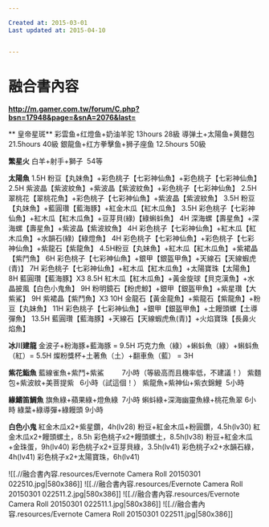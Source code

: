 ```yaml
---

Created at: 2015-03-01
Last updated at: 2015-04-10


---
```


# 融合書內容


**http://m.gamer.com.tw/forum/C.php?bsn=17948&page=&snA=2076&last=**

**
皇帝星斑**
彩雲鱼+红燈鱼+奶油羊驼 13hours 28級
導弹土+太陽鱼+黄麵包 21.5hours 40級
銀龍鱼+红方拳擊鱼+狮子座鱼 12.5hours 50級

**繁星火**
白羊+射手+獅子  54等

**太陽魚**
1.5H 粉豆【丸妹魚】+彩色桃子【七彩神仙魚】+彩色桃子【七彩神仙魚】
2.5H 紫波晶【紫波紋魚】+紫波晶【紫波紋魚】+彩色桃子【七彩神仙魚】
2.5H 翠桃花【翠桃花魚】+彩色桃子【七彩神仙魚】+紫波晶【紫波紋魚】
3.5H 粉豆【丸妹魚】+藍圓瓚【藍海豚】+紅金木瓜【紅木瓜魚】
3.5H 彩色桃子【七彩神仙魚】+紅木瓜【紅木瓜魚】+豆芽貝(綠)【綠蝌蚪魚】
4H 深海螺【壽星魚】+深海螺【壽星魚】+紫波晶【紫波紋魚】
4H 彩色桃子【七彩神仙魚】+紅木瓜【紅木瓜魚】+水韻石(綠)【綠燈魚】
4H 彩色桃子【七彩神仙魚】+彩色桃子【七彩神仙魚】+紫龍石【紫龍魚】
4.5H粉豆【丸妹魚】+紅木瓜【紅木瓜魚】+紫裙晶【紫鬥魚】
6H 彩色桃子【七彩神仙魚】+銀甲【銀盔甲魚】+天線石【天線蝦虎(青)】
7H 彩色桃子【七彩神仙魚】+紅木瓜【紅木瓜魚】+太陽寶珠【太陽魚】
8H 藍圓瓚【藍海豚】X3
8.5H 紅木瓜【紅木瓜魚】+黃金旋球【貝克漢魚】+水晶披風【白色小鬼魚】
9H 粉明鏡石【粉虎鯨】+銀甲【銀盔甲魚】+紫星瓚【大紫鯊】
9H 紫裙晶【紫鬥魚】X3
10H 金龍石【黃金龍魚】+紫龍石【紫龍魚】+粉豆【丸妹魚】
11H 彩色桃子【七彩神仙魚】+銀甲【銀盔甲魚】+土饅頭螺【土導彈魚】
13.5H 藍圓瓚【藍海豚】+天線石【天線蝦虎魚(青)】+火焰寶珠【長鼻火焰魚】

**冰川建龍**
金波子+粉海豚+藍海豚 = 9.5H
巧克力魚（綠）+蝌蚪魚（綠）+蝌蚪魚（紅）= 5.5H
燦粉獎杯+土著魚（土）+翻車魚（藍） = 3H

**紫花鮨魚**
藍線雀魚+紫鬥+紫鯊         7小時（等級高而且機率低，不建議！）
紫麵包+紫波紋+美菩提紫   6小時（試這個！）
紫龍魚+紫神仙+紫衣錦鯉  5小時

**緣鰭笛鯛魚**
旗魚綠+蘋果綠+燈魚綠  7小時
蝌蚪綠+深海幽靈魚綠+桃花魚翠 6小時
綠葉+綠導彈+綠饅頭 9小時

**白色小鬼**
紅金木瓜x2+紫星鑽，4h(lv28) 
粉豆+紅金木瓜+粉圓鑽，4.5h(lv30)
紅金木瓜x2+饅頭螺土，8.5h
彩色桃子x2+饅頭螺土，8.5h(lv38)
粉豆+紅金木瓜+金珠蛋，9h(lv40)
彩色桃子x2+豆芽貝綠，3.5h(lv41)
彩色桃子x2+水韻石綠，4h(lv41)
彩色桃子x2+太陽寶珠，6h(lv41)

![[.//融合書內容.resources/Evernote Camera Roll 20150301 022510.jpg\|580x386]]
![[.//融合書內容.resources/Evernote Camera Roll 20150301 022511.2.jpg\|580x386]]
![[.//融合書內容.resources/Evernote Camera Roll 20150301 022511.1.jpg\|580x386]]
![[.//融合書內容.resources/Evernote Camera Roll 20150301 022511.jpg\|580x386]]

